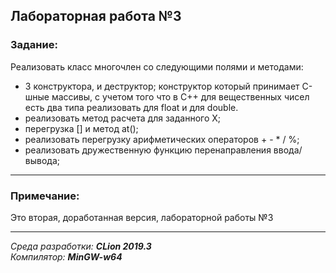 ## Лабораторная работа №3
### Задание:
Реализовать класс многочлен со следующими полями и методами: 

- 3 конструктора, и деструктор; конструктор который принимает С-шные массивы, c учетом того
что в С++ для вещественных чисел есть два типа реализовать для float и для double.
- реализовать метод расчета для заданного X;
- перегрузка [] и метод at();
- реализовать перегрузку арифметических операторов + - * / %;
- реализовать дружественную функцию перенаправления ввода/вывода;

------
### Примечание:
Это вторая, доработанная версия, лабораторной работы №3

------
*Среда разработки: **CLion 2019.3***  
*Компилятор: **MinGW-w64***